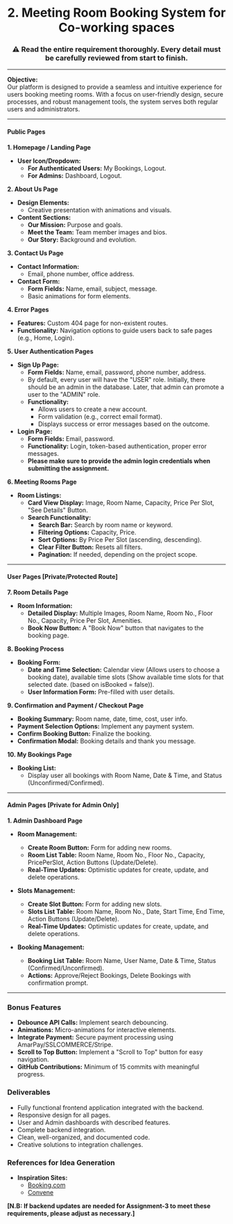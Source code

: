 <h1 align="center">2. Meeting Room Booking System for Co-working spaces</h1>

<h3 align="center">⚠️ Read the entire requirement thoroughly. Every detail must be carefully reviewed from start to finish.</h3>

* * *


**Objective:**  
Our platform is designed to provide a seamless and intuitive experience for users booking meeting rooms. With a focus on user-friendly design, secure processes, and robust management tools, the system serves both regular users and administrators.

---
#### **Public Pages**

**1. Homepage / Landing Page**
<!-- - **Header Section / Navbar:**
  - **Logo/System Name:** Positioned at the top left. Clicking redirects to the homepage.
  - **Navigation Links:** Home, Meeting Rooms, About Us, Contact Us, Login/Register. -->
  - **User Icon/Dropdown:** 
    - **For Authenticated Users:** My Bookings, Logout.
    - **For Admins:** Dashboard, Logout.

<!-- - **Hero Section:**
  - **Visual Appeal:** Large banner image or video of a modern workspace.
  - **Headline & Subheadline:** 
    - Headline: "Book Your Ideal Meeting Room with Ease."
    - Subheadline: "Efficient, hassle-free room booking for all your meeting needs."
  - **CTA Button:** "Book Now" redirects to the Meeting Rooms page. -->

<!-- - **Service Advertisement Section:**
  - **Highlighted Services:** Real-Time Availability, Instant Booking Confirmation, Flexible Scheduling, 24/7 Support. -->

<!-- - **Featured Rooms Section:**
  - **Room Cards:** 
    - Image, Room Name, Capacity, Price Per Slot, "See Details" Button.
  - **See More Button:** Redirects to the Meeting Rooms page. -->

<!-- - **Extra Sections:** -->
  <!-- - **Why Choose Us?:** Highlights features like "Seamless Booking Experience" and "Secure Transactions."
  - **How It Works Section:**
    - Steps: Select a Room, Choose Date & Time, Confirm Booking.
    - Icons/Illustrations for each step. -->
  <!-- - **Customer Testimonials Section:**
    - Carousel with customer profile pictures, names, roles, and testimonials. -->

<!-- - **Footer Section:**
  - **Contact Information:** Email, phone number, office address.
  - **Social Media Links:** Clickable icons.
  - **Additional Links:** Privacy Policy, Terms of Service. -->

**2. About Us Page**
- **Design Elements:** 
  - Creative presentation with animations and visuals.
- **Content Sections:**
  - **Our Mission:** Purpose and goals.
  - **Meet the Team:** Team member images and bios.
  - **Our Story:** Background and evolution.

**3. Contact Us Page**
- **Contact Information:** 
  - Email, phone number, office address.
- **Contact Form:**
  - **Form Fields:** Name, email, subject, message.
  - Basic animations for form elements.

**4. Error Pages**
- **Features:** Custom 404 page for non-existent routes.
- **Functionality:** Navigation options to guide users back to safe pages (e.g., Home, Login).

**5. User Authentication Pages**

- **Sign Up Page:**
    - **Form Fields:** Name, email, password, phone number, address.
    - By default, every user will have the "USER" role. Initially, there should be an admin in the database. Later, that admin can promote a user to the "ADMIN" role.
    - **Functionality:**
        - Allows users to create a new account.
        - Form validation (e.g., correct email format).
        - Displays success or error messages based on the outcome.
- **Login Page:**
    - **Form Fields:** Email, password.
    - **Functionality:** Login, token-based authentication, proper error messages.
    - **Please make sure to provide the admin login credentials when submitting the assignment.** 
 
**6. Meeting Rooms Page**
- **Room Listings:**
  - **Card View Display:** Image, Room Name, Capacity, Price Per Slot, "See Details" Button.
  - **Search Functionality:**
    - **Search Bar:** Search by room name or keyword.
    - **Filtering Options:** Capacity, Price.
    - **Sort Options:** By Price Per Slot (ascending, descending).
    - **Clear Filter Button:** Resets all filters.
    - **Pagination:** If needed, depending on the project scope.

---

#### **User Pages [Private/Protected Route]** 
**7. Room Details Page**
- **Room Information:**
  - **Detailed Display:** Multiple Images, Room Name, Room No., Floor No., Capacity, Price Per Slot, Amenities.
  - **Book Now Button:** A "Book Now" button that navigates to the booking page.

**8. Booking Process**
- **Booking Form:**
  - **Date and Time Selection:** Calendar view (Allows users to choose a booking date), available time slots (Show available time slots for that selected date. (based on isBooked = false)).
  - **User Information Form:** Pre-filled with user details.

**9. Confirmation and Payment / Checkout Page**
  
  - **Booking Summary:** Room name, date, time, cost, user info.
  - **Payment Selection Options:** Implement any payment system.
  - **Confirm Booking Button:** Finalize the booking.
  - **Confirmation Modal:** Booking details and thank you message.

**10. My Bookings Page**
- **Booking List:**
  - Display user all bookings with Room Name, Date & Time, and Status (Unconfirmed/Confirmed).

---

#### **Admin Pages [Private for Admin Only]**

**1. Admin Dashboard Page**
- **Room Management:**
  - **Create Room Button:** Form for adding new rooms.
  - **Room List Table:** Room Name, Room No., Floor No., Capacity, PricePerSlot, Action Buttons (Update/Delete).
  - **Real-Time Updates:** Optimistic updates for create, update, and delete operations.

- **Slots Management:**
  - **Create Slot Button:** Form for adding new slots.
  - **Slots List Table:** Room Name, Room No., Date, Start Time, End Time, Action Buttons (Update/Delete).
  - **Real-Time Updates:** Optimistic updates for create, update, and delete operations.

- **Booking Management:**
  - **Booking List Table:** Room Name, User Name, Date & Time, Status (Confirmed/Unconfirmed).
  - **Actions:** Approve/Reject Bookings, Delete Bookings with confirmation prompt.

---

### **Bonus Features**
- **Debounce API Calls:** Implement search debouncing.
- **Animations:** Micro-animations for interactive elements.
- **Integrate Payment:** Secure payment processing using AmarPay/SSLCOMMERCE/Stripe.
- **Scroll to Top Button:** Implement a "Scroll to Top" button for easy navigation.
- **GitHub Contributions:** Minimum of 15 commits with meaningful progress.

### **Deliverables**
- Fully functional frontend application integrated with the backend.
- Responsive design for all pages.
- User and Admin dashboards with described features.
- Complete backend integration.
- Clean, well-organized, and documented code.
- Creative solutions to integration challenges.

### **References for Idea Generation**
- **Inspiration Sites:**
  - [Booking.com](https://www.booking.com/)
  - [Convene](https://www.convene.com/)


**[N.B: If backend updates are needed for Assignment-3 to meet these requirements, please adjust as necessary.]**
